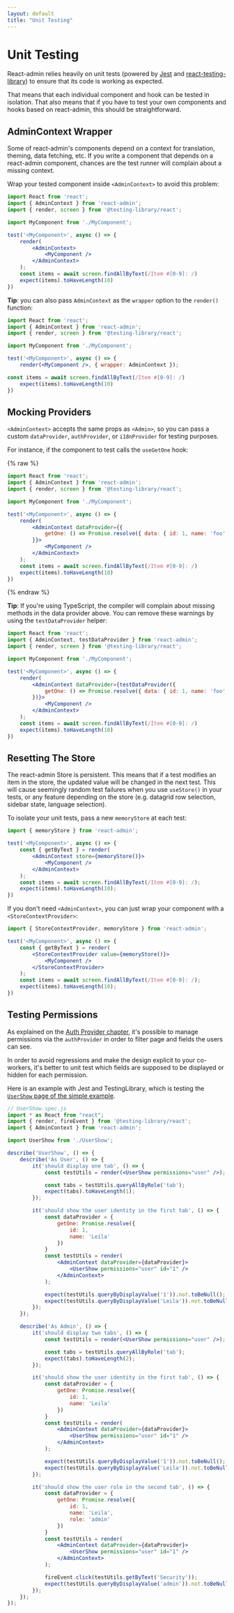 ```yaml
---
layout: default
title: "Unit Testing"
---
```


# Unit Testing

React-admin relies heavily on unit tests (powered by [Jest](https://facebook.github.io/jest/) and [react-testing-library](https://testing-library.com/docs/react-testing-library/intro)) to ensure that its code is working as expected.

That means that each individual component and hook can be tested in isolation. That also means that if you have to test your own components and hooks based on react-admin, this should be straightforward.

## AdminContext Wrapper

Some of react-admin's components depend on a context for translation, theming, data fetching, etc. If you write a component that depends on a react-admin component, chances are the test runner will complain about a missing context.

Wrap your tested component inside `<AdminContext>` to avoid this problem:

```jsx
import React from 'react';
import { AdminContext } from 'react-admin';
import { render, screen } from '@testing-library/react';

import MyComponent from './MyComponent';

test('<MyComponent>', async () => {
    render(
        <AdminContext>
            <MyComponent />
        </AdminContext>
    );
    const items = await screen.findAllByText(/Item #[0-9]: /)
    expect(items).toHaveLength(10)
})
```

**Tip**: you can also pass `AdminContext` as the `wrapper` option to the `render()` function:

```jsx
import React from 'react';
import { AdminContext } from 'react-admin';
import { render, screen } from '@testing-library/react';

import MyComponent from './MyComponent';

test('<MyComponent>', async () => {
    render(<MyComponent />, { wrapper: AdminContext });

const items = await screen.findAllByText(/Item #[0-9]: /)
    expect(items).toHaveLength(10)
})
```

## Mocking Providers

`<AdminContext>` accepts the same props as `<Admin>`, so you can pass a custom `dataProvider`, `authProvider`, or `i18nProvider` for testing purposes. 

For instance, if the component to test calls the `useGetOne` hook:

{% raw %}
```jsx
import React from 'react';
import { AdminContext } from 'react-admin';
import { render, screen } from '@testing-library/react';

import MyComponent from './MyComponent';

test('<MyComponent>', async () => {
    render(
        <AdminContext dataProvider={{
            getOne: () => Promise.resolve({ data: { id: 1, name: 'foo' } }),
        }}>
            <MyComponent />
        </AdminContext>
    );
    const items = await screen.findAllByText(/Item #[0-9]: /)
    expect(items).toHaveLength(10)
})
```
{% endraw %}

**Tip**: If you're using TypeScript, the compiler will complain about missing methods in the data provider above. You can remove these warnings by using the `testDataProvider` helper:

```jsx
import React from 'react';
import { AdminContext, testDataProvider } from 'react-admin';
import { render, screen } from '@testing-library/react';

import MyComponent from './MyComponent';

test('<MyComponent>', async () => {
    render(
        <AdminContext dataProvider={testDataProvider({
            getOne: () => Promise.resolve({ data: { id: 1, name: 'foo' } }),
        })}>
            <MyComponent />
        </AdminContext>
    );
    const items = await screen.findAllByText(/Item #[0-9]: /)
    expect(items).toHaveLength(10)
})
```

## Resetting The Store

The react-admin Store is persistent. This means that if a test modifies an item in the store, the updated value will be changed in the next test. This will cause seemingly random test failures when you use `useStore()` in your tests, or any feature depending on the store (e.g. datagrid row selection, sidebar state, language selection).

To isolate your unit tests, pass a new `memoryStore` at each test:

```jsx
import { memoryStore } from 'react-admin';

test('<MyComponent>', async () => {
    const { getByText } = render(
        <AdminContext store={memoryStore()}>
            <MyComponent />
        </AdminContext>
    );
    const items = await screen.findAllByText(/Item #[0-9]: /);
    expect(items).toHaveLength(10);
})
```

If you don't need `<AdminContext>`, you can just wrap your component with a `<StoreContextProvider>`:

```jsx
import { StoreContextProvider, memoryStore } from 'react-admin';

test('<MyComponent>', async () => {
    const { getByText } = render(
        <StoreContextProvider value={memoryStore()}>
            <MyComponent />
        </StoreContextProvider>
    );
    const items = await screen.findAllByText(/Item #[0-9]: /);
    expect(items).toHaveLength(10);
})
```

## Testing Permissions

As explained on the [Auth Provider chapter](./Permissions.md), it's possible to manage permissions via the `authProvider` in order to filter page and fields the users can see.

In order to avoid regressions and make the design explicit to your co-workers, it's better to unit test which fields are supposed to be displayed or hidden for each permission.

Here is an example with Jest and TestingLibrary, which is testing the [`UserShow` page of the simple example](https://github.com/marmelab/react-admin/blob/master/examples/simple/src/users/UserShow.tsx).

```jsx
// UserShow.spec.js
import * as React from "react";
import { render, fireEvent } from '@testing-library/react';
import { AdminContext } from 'react-admin';

import UserShow from './UserShow';

describe('UserShow', () => {
    describe('As User', () => {
        it('should display one tab', () => {
            const testUtils = render(<UserShow permissions="user" />);

            const tabs = testUtils.queryAllByRole('tab');
            expect(tabs).toHaveLength(1);
        });

        it('should show the user identity in the first tab', () => {
            const dataProvider = {
                getOne: Promise.resolve({
                    id: 1,
                    name: 'Leila'
                })
            }
            const testUtils = render(
                <AdminContext dataProvider={dataProvider}>
                    <UserShow permissions="user" id="1" />
                </AdminContext>
            );

            expect(testUtils.queryByDisplayValue('1')).not.toBeNull();
            expect(testUtils.queryByDisplayValue('Leila')).not.toBeNull();
        });
    });

    describe('As Admin', () => {
        it('should display two tabs', () => {
            const testUtils = render(<UserShow permissions="user" />);

            const tabs = testUtils.queryAllByRole('tab');
            expect(tabs).toHaveLength(2);
        });

        it('should show the user identity in the first tab', () => {
            const dataProvider = {
                getOne: Promise.resolve({
                    id: 1,
                    name: 'Leila'
                })
            }
            const testUtils = render(
                <AdminContext dataProvider={dataProvider}>
                    <UserShow permissions="user" id="1" />
                </AdminContext>
            );

            expect(testUtils.queryByDisplayValue('1')).not.toBeNull();
            expect(testUtils.queryByDisplayValue('Leila')).not.toBeNull();
        });

        it('should show the user role in the second tab', () => {
            const dataProvider = {
                getOne: Promise.resolve({
                    id: 1,
                    name: 'Leila',
                    role: 'admin'
                })
            }
            const testUtils = render(
                <AdminContext dataProvider={dataProvider}>
                    <UserShow permissions="user" id="1" />
                </AdminContext>
            );

            fireEvent.click(testUtils.getByText('Security'));
            expect(testUtils.queryByDisplayValue('admin')).not.toBeNull();
        });
    });
});
```
